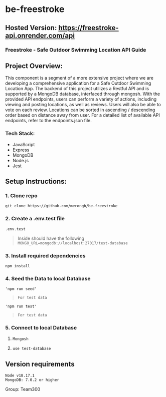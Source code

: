 # be-freestroke

## Hosted Version: https://freestroke-api.onrender.com/api

### Freestroke - Safe Outdoor Swimming Location API Guide

## Project Overview:

This component is a segment of a more extensive project where we are developing a comprehensive application for a Safe Outdoor Swimming Location App. The backend of this project utilizes a Restful API and is supported by a MongoDB database, interfaced through mongosh. With the provided API endpoints, users can perform a variety of actions, including viewing and posting locations, as well as reviews. Users will also be able to vote on each review. Locations can be sorted in ascending / descending order based on distance away from user. For a detailed list of available API endpoints, refer to the endpoints.json file.

### Tech Stack:

- JavaScript
- Express
- MongoDB
- Node.js
- Jest

## Setup Instructions:

### 1. Clone repo

```
git clone https://github.com/merongb/be-freestroke
```

### 2. Create a .env.test file

```
.env.test
```

> Inside should have the following `MONGO_URL=mongodb://localhost:27017/test-database`

### 3. Install required dependencies

```
npm install
```

### 4. Seed the Data to local Database

```
'npm run seed'
```

> `For test data`

```
'npm run test'
```

> `For test data`

### 5. Connect to local Database

1. ```
   Mongosh
   ```
2. ```
   use test-database
   ```

## Version requirements

```
Node v18.17.1
MongoDB: 7.0.2 or higher
```

Group: Team300
